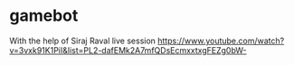 # gamebot
With the help of Siraj Raval live session
https://www.youtube.com/watch?v=3vxk91K1PiI&list=PL2-dafEMk2A7mfQDsEcmxxtxgFEZg0bW-
